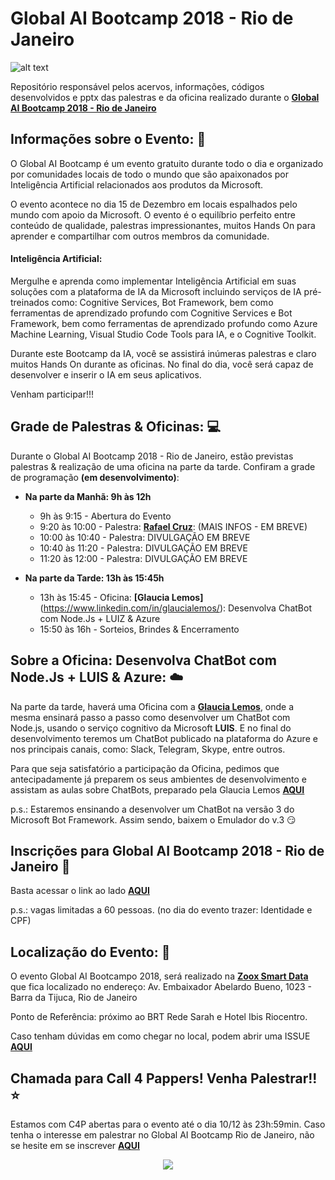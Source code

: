 # Global AI Bootcamp 2018 - Rio de Janeiro

![alt text](https://i.imgsafe.org/f2/f26e63e9d2.png)

Repositório responsável pelos acervos, informações, códigos desenvolvidos e pptx das palestras e da oficina realizado durante o **[Global AI Bootcamp 2018 - Rio de Janeiro](https://www.globalaibootcamp.com/bootcamp/6c701b9d-9516-463b-b6e1-4c2e92aeb83d)**


## Informações sobre o Evento: :page_facing_up:

O Global AI Bootcamp é um evento gratuito durante todo o dia e organizado por comunidades locais de todo o mundo que são apaixonados por Inteligência Artificial relacionados aos produtos da Microsoft.

O evento acontece no dia 15 de Dezembro em locais espalhados pelo mundo com apoio da Microsoft. O evento é o equilíbrio perfeito entre conteúdo de qualidade, palestras impressionantes, muitos Hands On para aprender e compartilhar com outros membros da comunidade.

#### Inteligência Artificial:

Mergulhe e aprenda como implementar Inteligência Artificial em suas soluções com a plataforma de IA da Microsoft incluindo serviços de IA pré-treinados como: Cognitive Services, Bot Framework, bem como ferramentas de aprendizado profundo com Cognitive Services e Bot Framework, bem como ferramentas de aprendizado profundo como Azure Machine Learning, Visual Studio Code Tools para IA, e o Cognitive Toolkit.

Durante este Bootcamp da IA, você se assistirá inúmeras palestras e claro muitos Hands On durante as oficinas. No final do dia, você será capaz de desenvolver e inserir o IA em seus aplicativos.

Venham participar!!!


## Grade de Palestras & Oficinas: :computer:

Durante o Global AI Bootcamp 2018 - Rio de Janeiro, estão previstas palestras & realização de uma oficina na parte da tarde. Confiram a grade de programação **(em desenvolvimento)**:

- **Na parte da Manhã: 9h às 12h**
  * 9h às 9:15 - Abertura do Evento
  * 9:20 às 10:00 - Palestra: **[Rafael Cruz](https://www.linkedin.com/in/rafaelcruzmvp/)**: (MAIS INFOS - EM BREVE)
  * 10:00 às 10:40 - Palestra: DIVULGAÇÃO EM BREVE
  * 10:40 às 11:20 - Palestra: DIVULGAÇÃO EM BREVE 
  * 11:20 às 12:00 - Palestra: DIVULGAÇÃO EM BREVE
  
- **Na parte da Tarde: 13h às 15:45h**
  * 13h às 15:45 - Oficina: **[Glaucia Lemos]**(https://www.linkedin.com/in/glaucialemos/): Desenvolva ChatBot com Node.Js + LUIZ & Azure 
  * 15:50 às 16h - Sorteios, Brindes & Encerramento


## Sobre a Oficina: Desenvolva ChatBot com Node.Js + LUIS & Azure: :cloud:

Na parte da tarde, haverá uma Oficina com a **[Glaucia Lemos](https://www.linkedin.com/in/glaucialemos/)**, onde a mesma ensinará passo a passo como desenvolver um ChatBot com Node.js, usando o serviço cognitivo da Microsoft **LUIS**. E no final do desenvolvimento teremos um ChatBot publicado na plataforma do Azure e nos principais canais, como: Slack, Telegram, Skype, entre outros.

Para que seja satisfatório a participação da Oficina, pedimos que antecipadamente já preparem os seus ambientes de desenvolvimento e assistam as aulas sobre ChatBots, preparado pela Glaucia Lemos **[AQUI](https://github.com/glaucia86/hands-on-bots-node)**

p.s.: Estaremos ensinando a desenvolver um ChatBot na versão 3 do Microsoft Bot Framework. Assim sendo, baixem o Emulador do v.3 :smirk:


## Inscrições para Global AI Bootcamp 2018 - Rio de Janeiro :running:

Basta acessar o link ao lado **[AQUI](https://www.meetup.com/pt-BR/Coders-in-Rio/events/256790804/)**

p.s.: vagas limitadas a 60 pessoas. (no dia do evento trazer: Identidade e CPF)


## Localização do Evento: :pushpin:

O evento Global AI Bootcampo 2018, será realizado na **[Zoox Smart Data](https://zooxsmart.com/pt-br/)** que fica localizado no endereço: Av. Embaixador Abelardo Bueno, 1023 - Barra da Tijuca, Rio de Janeiro

Ponto de Referência: próximo ao BRT Rede Sarah e Hotel Ibis Riocentro.

Caso tenham dúvidas em como chegar no local, podem abrir uma ISSUE **[AQUI](https://github.com/glaucia86/global-ai-bootcamp-rj/issues)**

## Chamada para Call 4 Pappers! Venha Palestrar!! :star:

Estamos com C4P abertas para o evento até o dia 10/12 às 23h:59min. Caso tenha o interesse em palestrar no Global AI Bootcamp Rio de Janeiro, não se hesite em se inscrever **[AQUI]()**


<p align="center">
  <img src="https://i.imgur.com/dLSzYDT.gif"/>  
</p>










